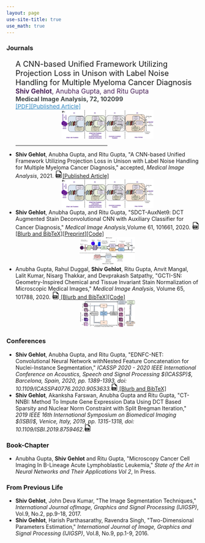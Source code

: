 ```yaml
---
layout: page
use-site-title: true
use_math: true
---
```



<h3>Journals</h3>
<ul>
   
   <p style="font-size:20px;margin-bottom:0.03cm;">A CNN-based Unified Framework Utilizing Projection Loss in Unison with Label Noise Handling for Multiple Myeloma Cancer Diagnosis</p>
    <a style="font-size:17px;color:rgb(74, 35, 90);"><b>Shiv Gehlot</b>, Anubha Gupta, and Ritu Gupta</a>
   <br>
   <a style="font-size:16px;color:rgb(66, 73, 73 );"><b>Medical Image Analysis, 72, 102099</b></a>
   <br>
   <a style="font-size:15px;color:rgb(46, 134, 193 );" href="https://shivgahlout.github.io/img/MM_main_manuscript.pdf">[PDF]</a><a href="https://www.sciencedirect.com/science/article/abs/pii/S1361841521001456" style="font-size:15px;color:rgb(46, 134, 193 );">[Published Article]</a>
<center> <img src="/img/graphical_abstract.png" width="50%"></center>
<hr style="width:50%;text-align:left;margin-left:0;color:black">
   
   
   <li><b>Shiv Gehlot</b>, Anubha Gupta, and Ritu Gupta, "A CNN-based Unified Framework Utilizing Projection Loss in Unison with Label Noise Handling for Multiple Myeloma Cancer Diagnosis," accepted, <i>Medical Image Analysis</i>, 2021.
 <a href="https://shivgahlout.github.io/img/MM_main_manuscript.pdf"><img border="0" alt="pdf" src="/img/pdf_logo_1.png" width="19" height="19"></a><a href="https://www.sciencedirect.com/science/article/abs/pii/S1361841521001456" style="color:rgba(0,0,0,255,.2);">[Published Article]</a></li>
   <center> <img src="/img/graphical_abstract.png" width="50%"></center>
      
<li><b>Shiv Gehlot</b>, Anubha Gupta, and Ritu Gupta, "SDCT-AuxNetθ: DCT Augmented Stain Deconvolutional CNN with Auxiliary Classifier for Cancer Diagnosis," <i>Medical Image Analysis</i>,Volume 61, 101661, 2020.
<a href="https://doi.org/10.1016/j.media.2020.101661"><img border="0" alt="pdf" src="/img/pdf_logo_1.png" width="19" height="19"> </a><a href="https://shivgahlout.github.io/2020-02-19-SDCT-AuxNet/" style="color:rgba(0,0,255,255,.2);">[Blurb and BibTeX]</a><a href="https://arxiv.org/abs/2006.00304" style="color:rgba(0,0,0,255,.2);">[Preprint]</a><a href="https://github.com/shivgahlout/SDCT-AuxNet-theta-DCT-Augmented-Stain-Deconvolutional-CNN-with-Auxiliary-Classifier-for-Cancer" style="color:rgba(0,0,0,255,.2);">[Code]</a></li>

   <center> <img src="/img/SDCT_AuxNet_graphical_abstract.png" width="30%"></center>
<li>Anubha Gupta, Rahul Duggal, <b>Shiv Gehlot</b>, Ritu Gupta, Anvit Mangal, Lalit Kumar, Nisarg Thakkar, and Devprakash Satpathy, "GCTI-SN: Geometry-Inspired Chemical and Tissue Invariant Stain Normalization of Microscopic Medical Images," <i>Medical Image Analysis</i>, Volume 65, 101788, 2020.
<a href="https://doi.org/10.1016/j.media.2020.101788"><img border="0" alt="pdf" src="/img/pdf_logo_1.png" width="19" height="19"> </a><a href="https://shivgahlout.github.io/2020-08-08-GCTISN/" style="color:rgba(0,0,0,255,.2);">[Blurb and BibTeX]</a><a href="https://github.com/shivgahlout/GCTI-SN" style="color:rgba(0,0,0,255,.2);">[Code]</a></li> 
   <center> <img src="/img/GCTISN_graphical_abstract.jpg" width="30%"></center>
</ul>

<h3>Conferences</h3>
<ul>
<li><b>Shiv Gehlot</b>, Anubha Gupta, and Ritu Gupta, "EDNFC-NET: Convolutional Neural Network withNested Feature Concatenation for Nuclei-Instance Segmentation," <i>ICASSP 2020 - 2020 IEEE International Conference on Acoustics, Speech and Signal Processing $(ICASSP)$, Barcelona, Spain, 2020, pp. 1389-1393, doi: 10.1109/ICASSP40776.2020.9053633.</i><a href="https://ieeexplore.ieee.org/document/9053633"><img border="0" alt="pdf" src="/img/pdf_logo_1.png" width="18" height="18"> </a><a href="https://shivgahlout.github.io/2020-05-14-EDNFC-Net/" style="color:rgba(0,0,0,255,.2);">[Blurb and BibTeX]</a> </li>
  
<li> <b>Shiv  Gehlot</b>,  Akanksha  Farswan,  Anubha  Gupta  and  Ritu  Gupta,  "CT-NNBI:  Method  To  Impute Gene Expression Data Using DCT Based Sparsity and Nuclear Norm Constraint with Split Bregman Iteration," <i>2019 IEEE 16th International Symposium on Biomedical Imaging $(ISBI)$, Venice, Italy, 2019, pp. 1315-1318, doi: 10.1109/ISBI.2019.8759462.</i><a href="https://ieeexplore.ieee.org/abstract/document/8759462"><img border="0" alt="pdf" src="/img/pdf_logo_1.png" width="18" height="18">
</a></li>
</ul>

<h3>Book-Chapter</h3>
<ul>
<li>Anubha Gupta, <b>Shiv Gehlot</b> and Ritu Gupta, "Microscopy Cancer Cell Imaging In B-Lineage Acute Lymphoblastic Leukemia," <i>State of the Art in Neural Networks and Their Applications Vol 2</i>, In Press.</li>
</ul>

<h3>From Previous Life</h3>
<ul>
<li> <b>Shiv Gehlot</b>, John Deva Kumar, "The Image Segmentation Techniques," <i>International Journal ofImage, Graphics and Signal Processing (IJIGSP)</i>, Vol.9, No.2, pp.9-18, 2017.</li>
<li> <b>Shiv Gehlot</b>, Harish Parthasarathy, Ravendra Singh, "Two-Dimensional Parameters Estimation," <i>International  Journal  of  Image,  Graphics  and  Signal  Processing  (IJIGSP)</i>, Vol.8,  No.9,  pp.1-9, 2016.</li>
</ul>


